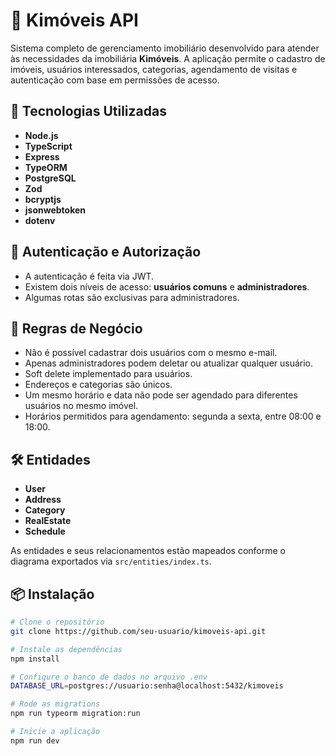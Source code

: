 # 🏡 Kimóveis API

Sistema completo de gerenciamento imobiliário desenvolvido para atender às necessidades da imobiliária **Kimóveis**. A aplicação permite o cadastro de imóveis, usuários interessados, categorias, agendamento de visitas e autenticação com base em permissões de acesso.

## 🚀 Tecnologias Utilizadas

- **Node.js**
- **TypeScript**
- **Express**
- **TypeORM**
- **PostgreSQL**
- **Zod**
- **bcryptjs**
- **jsonwebtoken**
- **dotenv**


## 🔐 Autenticação e Autorização

- A autenticação é feita via JWT.
- Existem dois níveis de acesso: **usuários comuns** e **administradores**.
- Algumas rotas são exclusivas para administradores.

## 🧠 Regras de Negócio

- Não é possível cadastrar dois usuários com o mesmo e-mail.
- Apenas administradores podem deletar ou atualizar qualquer usuário.
- Soft delete implementado para usuários.
- Endereços e categorias são únicos.
- Um mesmo horário e data não pode ser agendado para diferentes usuários no mesmo imóvel.
- Horários permitidos para agendamento: segunda a sexta, entre 08:00 e 18:00.


## 🛠️ Entidades

- **User**
- **Address**
- **Category**
- **RealEstate**
- **Schedule**

As entidades e seus relacionamentos estão mapeados conforme o diagrama exportados via `src/entities/index.ts`.

## 📦 Instalação

```bash
# Clone o repositório
git clone https://github.com/seu-usuario/kimoveis-api.git

# Instale as dependências
npm install

# Configure o banco de dados no arquivo .env
DATABASE_URL=postgres://usuario:senha@localhost:5432/kimoveis

# Rode as migrations
npm run typeorm migration:run

# Inicie a aplicação
npm run dev

